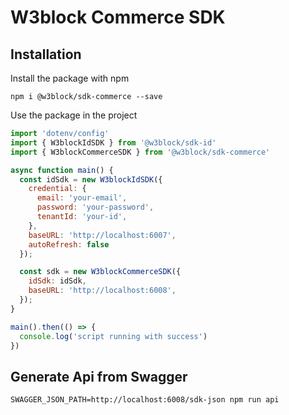 # W3block Commerce SDK 
## Installation

Install the package with npm
```
npm i @w3block/sdk-commerce --save
```

Use the package in the project

```js
import 'dotenv/config'
import { W3blockIdSDK } from '@w3block/sdk-id'
import { W3blockCommerceSDK } from '@w3block/sdk-commerce'

async function main() {
  const idSdk = new W3blockIdSDK({
    credential: {
      email: 'your-email',
      password: 'your-password',
      tenantId: 'your-id',
    },
    baseURL: 'http://localhost:6007',
    autoRefresh: false
  });

  const sdk = new W3blockCommerceSDK({
    idSdk: idSdk,
    baseURL: 'http://localhost:6008',
  });
}

main().then(() => {
  console.log('script running with success')
})


```



## Generate Api from Swagger

`SWAGGER_JSON_PATH=http://localhost:6008/sdk-json npm run api`

